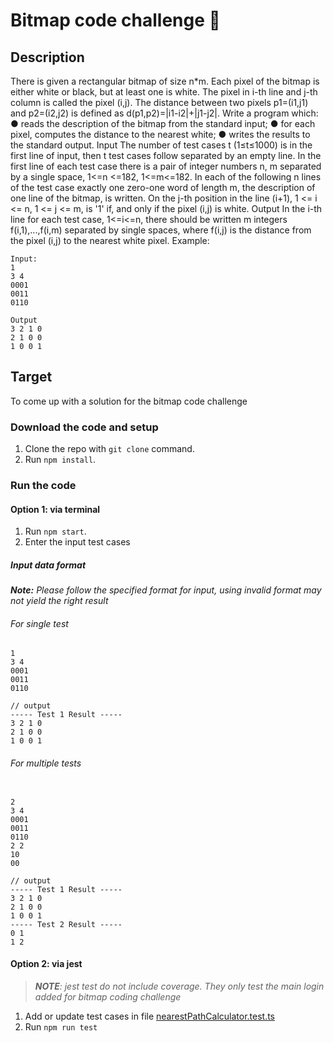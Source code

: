 # Bitmap code challenge 🚀

## Description

There is given a rectangular bitmap of size n\*m. Each pixel of the bitmap is either white or black, but at least one is white. The pixel in i-th line and j-th column is called the pixel (i,j). The distance between two pixels p1=(i1,j1) and p2=(i2,j2) is defined as d(p1,p2)=|i1-i2|+|j1-j2|. Write a program which:
● reads the description of the bitmap from the standard input;
● for each pixel, computes the distance to the nearest white;
● writes the results to the standard output.
Input
The number of test cases t (1≤t≤1000) is in the first line of input, then t test cases follow separated by an empty line. In the first line of each test case there is a pair of integer numbers n, m separated by a single space, 1<=n <=182, 1<=m<=182. In each of the following n lines of the test case exactly one zero-one word of length m, the description of one line of the bitmap, is written. On the j-th position in the line (i+1), 1 <= i <= n, 1 <= j <= m, is '1' if, and only if the pixel (i,j) is white.
Output
In the i-th line for each test case, 1<=i<=n, there should be written m integers f(i,1),...,f(i,m) separated by single spaces, where f(i,j) is the distance from the pixel (i,j) to the nearest white pixel. Example:
```
Input:
1
3 4
0001
0011
0110

Output
3 2 1 0
2 1 0 0
1 0 0 1
```

## Target

To come up with a solution for the bitmap code challenge

### Download the code and setup

1. Clone the repo with `git clone` command.
2. Run `npm install`.

### Run the code

#### Option 1: via terminal

1. Run `npm start`.
2. Enter the input test cases

##### Input data format

<html>
<body>
<div>
<p><em><strong>Note:</strong> Please follow the specified format for input, using invalid format may not yield the right result</p></em>
</div>
</body>
</html>

###### For single test
```
1
3 4
0001
0011
0110

// output
----- Test 1 Result -----
3 2 1 0
2 1 0 0
1 0 0 1

```

###### For multiple tests

```

2
3 4
0001
0011
0110
2 2
10
00

// output
----- Test 1 Result -----
3 2 1 0
2 1 0 0
1 0 0 1
----- Test 2 Result -----
0 1
1 2

```

#### Option 2: via jest
> <em>**NOTE**: jest test do not include coverage. They only test the main login added for bitmap coding challenge</em>
1. Add or update test cases in file [nearestPathCalculator.test.ts]("./test/nearestPathCalculator.test.ts")
2. Run `npm run test`

